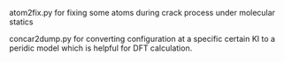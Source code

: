 atom2fix.py for fixing some atoms during crack process under molecular statics

concar2dump.py for converting configuration at a specific certain KI to a peridic model which is helpful for DFT calculation.
